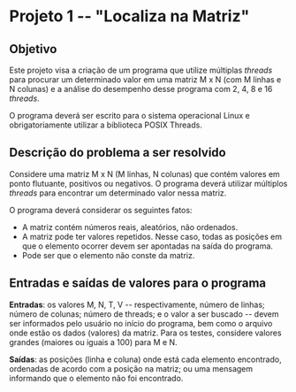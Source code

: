 ﻿# Projeto 1 -- "Localiza na Matriz"
## Objetivo
Este projeto visa a criação de um programa que utilize múltiplas *threads* para procurar um determinado valor em uma matriz M x N (com M linhas e N colunas) e a análise do desempenho desse programa com 2, 4, 8 e 16 *threads*. 

O programa deverá ser escrito para o sistema operacional Linux e obrigatoriamente utilizar a biblioteca POSIX Threads.

## Descrição do problema a ser resolvido
Considere uma matriz M x N (M linhas, N colunas) que contém valores em ponto flutuante, positivos ou negativos. O programa deverá utilizar múltiplos *threads* para encontrar um determinado valor nessa matriz.

O programa deverá considerar os seguintes fatos:
* A matriz contém números reais, aleatórios, não ordenados.
* A matriz pode ter valores repetidos. Nesse caso, todas as posições em que o elemento ocorrer devem ser apontadas na saída do programa.
* Pode ser que o elemento não conste da matriz.

## Entradas e saídas de valores para o programa
**Entradas**: os valores M, N, T, V -- respectivamente, número de linhas; número de colunas; número de threads; e o valor a ser buscado -- devem ser informados pelo usuário no início do programa, bem como o arquivo onde estão os dados (valores) da matriz. Para os testes, considere valores grandes (maiores ou iguais a 100) para M e N.

**Saídas**: as posições (linha e coluna) onde está cada elemento encontrado, ordenadas de acordo com a posição na matriz; ou uma mensagem informando que o elemento não foi encontrado.